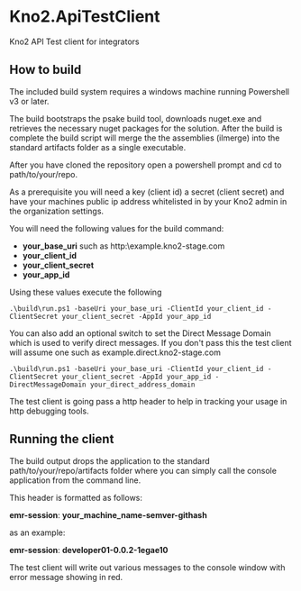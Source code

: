 # Kno2.ApiTestClient
Kno2 API Test client for integrators

## How to build ##
The included build system requires a windows machine running Powershell v3 or
later.

The build bootstraps the psake build tool, downloads nuget.exe and retrieves the
necessary nuget packages for the solution.  After the build is complete the build
script will merge the the assemblies (ilmerge) into the standard artifacts
folder as a single executable.

After you have cloned the repository open a powershell prompt and cd to path/to/your/repo.

As a prerequisite you will need a key (client id) a secret (client 
secret) and have your machines public ip address whitelisted in by your Kno2 admin in the organization settings.

You will need the following values for the build command:

- **your\_base\_uri** such as http:\\example.kno2-stage.com
- **your\_client\_id**
- **your\_client\_secret**
- **your\_app\_id**

Using these values execute the following

    .\build\run.ps1 -baseUri your_base_uri -ClientId your_client_id -ClientSecret your_client_secret -AppId your_app_id

You can also add an optional switch to set the Direct Message Domain which is used to verify direct messages.  If you don't pass this the test client will assume one such as example.direct.kno2-stage.com

    .\build\run.ps1 -baseUri your_base_uri -ClientId your_client_id -ClientSecret your_client_secret -AppId your_app_id -DirectMessageDomain your_direct_address_domain

The test client is going pass a http header to help in tracking your usage in http debugging tools.


## Running the client ##

The build output drops the application to the standard path/to/your/repo/artifacts folder where you can simply call the console application from the command line.


This header is formatted as follows:

**emr-session**: **your\_machine\_name\-semver\-githash**

as an example:

**emr-session**: **developer01-0.0.2-1egae10**

The test client will write out various messages to the console window with error message showing in red.


